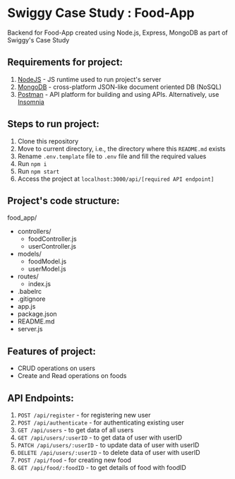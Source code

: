 # Swiggy Case Study : Food-App

Backend for Food-App created using Node.js, Express, MongoDB as part of Swiggy's Case Study

## Requirements for project:

1. [NodeJS](https://nodejs.org/en/) - JS runtime used to run project's server
2. [MongoDB](https://www.mongodb.com/) - cross-platform JSON-like document oriented DB (NoSQL)
3. [Postman](https://www.postman.com/downloads/) - API platform for building and using APIs. Alternatively, use [Insomnia](https://insomnia.rest)

## Steps to run project:

1. Clone this repository
2. Move to current directory, i.e., the directory where this `README.md` exists
3. Rename `.env.template` file to `.env` file and fill the required values
4. Run `npm i`
5. Run `npm start`
6. Access the project at `localhost:3000/api/[required API endpoint]`

## Project's code structure:

food_app/

- controllers/
  - foodController.js
  - userController.js
- models/
  - foodModel.js
  - userModel.js
- routes/
  - index.js
- .babelrc
- .gitignore
- app.js
- package.json
- README.md
- server.js

## Features of project:

- CRUD operations on users
- Create and Read operations on foods

## API Endpoints:

1. `POST /api/register` - for registering new user
2. `POST /api/authenticate` - for authenticating existing user
3. `GET /api/users` - to get data of all users
4. `GET /api/users/:userID` - to get data of user with userID
5. `PATCH /api/users/:userID` - to update data of user with userID
6. `DELETE /api/users/:userID` - to delete data of user with userID
7. `POST /api/food` - for creating new food
8. `GET /api/food/:foodID` - to get details of food with foodID
